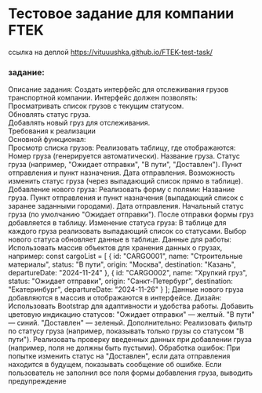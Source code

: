 # Тестовое задание для компании FTEK

ссылка на деплой https://vituuushka.github.io/FTEK-test-task/


### задание:

Описание задания:
Создать интерфейс для отслеживания грузов транспортной компании. Интерфейс должен позволять:  
Просматривать список грузов с текущим статусом.  
Обновлять статус груза.  
Добавлять новый груз для отслеживания.  
Требования к реализации  
Основной функционал:  
Просмотр списка грузов:
Реализовать таблицу, где отображаются:
Номер груза (генерируется автоматически).
Название груза.
Статус груза (например, "Ожидает отправки", "В пути", "Доставлен").
Пункт отправления и пункт назначения.
Дата отправления.
Возможность изменить статус груза (через выпадающий список прямо в таблице).
Добавление нового груза:
Реализовать форму с полями:
Название груза.
Пункт отправления и пункт назначения (выпадающий список с заранее заданными городами).
Дата отправления.
Начальный статус груза (по умолчанию "Ожидает отправки").
После отправки формы груз добавляется в таблицу.
Изменение статуса груза:
В таблице для каждого груза реализовать выпадающий список со статусами. Выбор нового статуса обновляет данные в таблице.
Данные для работы:
Использовать массив объектов для хранения данных о грузах, например:
const cargoList = [
  {
    id: "CARGO001",
    name: "Строительные материалы",
    status: "В пути",
    origin: "Москва",
    destination: "Казань",
    departureDate: "2024-11-24"
  },
  {
    id: "CARGO002",
    name: "Хрупкий груз",
    status: "Ожидает отправки",
    origin: "Санкт-Петербург",
    destination: "Екатеринбург",
    departureDate: "2024-11-26"
  }
];
Данные нового груза добавляются в массив и отображаются в интерфейсе.
Дизайн:
Использовать Bootstrap для адаптивности и удобства работы.
Добавить цветовую индикацию статусов:
"Ожидает отправки" — желтый.
"В пути" — синий.
"Доставлен" — зеленый.
Дополнительно:
Реализовать фильтр по статусу груза (например, показывать только грузы со статусом "В пути").
Реализовать проверку введенных данных при добавлении груза (например, поля не должны быть пустыми).
Обработка ошибок:
При попытке изменить статус на "Доставлен", если дата отправления находится в будущем, показывать сообщение об ошибке.
Если пользователь не заполнил все поля формы добавления груза, выводить предупреждение
